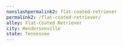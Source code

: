 ```yaml
---
﻿nonslashpermalink2: flat-coated-retriever
permalink2: /flat-coated-retriever/
alley: Flat-Coated Retriever
city: Hendersonville
state: Tennessee
---
```

